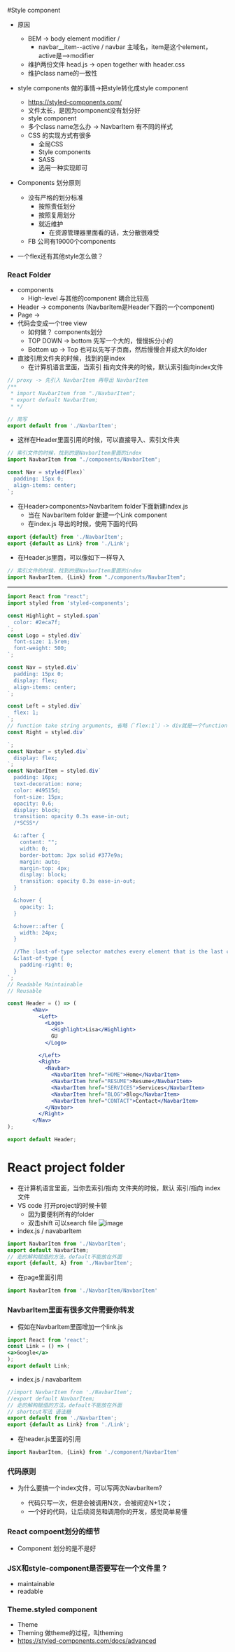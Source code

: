 #Style component 
* 原因
  * BEM -> body element modifier / 
    * navbar__item--active / navbar 主域名，item是这个element，active是-->modifier
  * 维护两份文件 head.js -> open together with header.css
  * 维护class name的一致性

* style components 做的事情->把style转化成style component
  * https://styled-components.com/
  * 文件太长，是因为component没有划分好
  * style component
  * 多个class name怎么办 -> NavbarItem 有不同的样式 
  * CSS 的实现方式有很多
    * 全局CSS
    * Style components
    * SASS 
    * 选用一种实现即可 
* Components 划分原则
  * 没有严格的划分标准
    * 按照责任划分
    * 按照复用划分 
    * 就近维护 
      * 在资源管理器里面看的话，太分散很难受 
  * FB 公司有19000个components
* 一个flex还有其他style怎么做？

### React Folder 
* components 
  * High-level 与其他的component 耦合比较高
* Header -> components (NavbarItem是Header下面的一个component)
* Page ->
* 代码会变成一个tree view
  * 如何做？ components划分 
  * TOP DOWN -> bottom 先写一个大的，慢慢拆分小的
  * Bottom up -> Top  也可以先写子页面，然后慢慢合并成大的folder 
* 直接引用文件夹的时候，找到的是index 
  * 在计算机语言里面，当索引 指向文件夹的时候，默认索引指向index文件
 
```jsx
// proxy -> 先引入 NavbarItem 再导出 NavbarItem
/**
 * import NavbarItem from "./NavbarItem";
 * export default NavbarItem;
 * */

// 简写
export default from './NavbarItem';
```
* 这样在Header里面引用的时候，可以直接导入、索引文件夹
```jsx
// 索引文件的时候，找到的是NavbarItem里面的index 
import NavbarItem from "./components/NavbarItem";
```

```jsx
const Nav = styled(Flex)`
  padding: 15px 0;
  align-items: center;
`;
```
* 在Header>components>NavbarItem folder下面新建index.js
  * 当在 NavbarItem folder 新建一个Link component
  * 在index.js 导出的时候，使用下面的代码
```jsx
export {default} from './NavbarItem';
export {default as Link} from './Link';
```
  * 在Header.js里面，可以像如下一样导入
```jsx
// 索引文件的时候，找到的是NavbarItem里面的index
import NavbarItem, {Link} from "./components/NavbarItem";
```
------------------------------

```jsx
import React from "react";
import styled from 'styled-components';

const Highlight = styled.span`
  color: #2eca7f;
`;
const Logo = styled.div`
  font-size: 1.5rem;
  font-weight: 500;
`;

const Nav = styled.div`
  padding: 15px 0;
  display: flex;
  align-items: center;
`;

const Left = styled.div`
  flex: 1;
`;
// function take string arguments, 省略（`flex:1`）-> div就是一个function
const Right = styled.div`

`;
const Navbar = styled.div`
  display: flex;
`;
const NavbarItem = styled.div`
  padding: 16px;
  text-decoration: none;
  color: #49515d;
  font-size: 15px;
  opacity: 0.6;
  display: block;
  transition: opacity 0.3s ease-in-out;
  /*SCSS*/

  &::after {
    content: "";
    width: 0;
    border-bottom: 3px solid #377e9a;
    margin: auto;
    margin-top: 4px;
    display: block;
    transition: opacity 0.3s ease-in-out;
  }

  &:hover {
    opacity: 1;
  }

  &:hover::after {
    width: 24px;
  }

  //The :last-of-type selector matches every element that is the last child, of a particular type, of its paren
  &:last-of-type {
    padding-right: 0;
  }
`;
// Readable Maintainable
// Reusable

const Header = () => (
        <Nav>
          <Left>
            <Logo>
              <Highlight>Lisa</Highlight>
              GU
            </Logo>

          </Left>
          <Right>
            <Navbar>
              <NavbarItem href="HOME">Home</NavbarItem>
              <NavbarItem href="RESUME">Resume</NavbarItem>
              <NavbarItem href="SERVICES">Services</NavbarItem>
              <NavbarItem href="BLOG">Blog</NavbarItem>
              <NavbarItem href="CONTACT">Contact</NavbarItem>
            </Navbar>
          </Right>
        </Nav>
);

export default Header;
```

# React project folder 
* 在计算机语言里面，当你去索引/指向 文件夹的时候，默认 索引/指向 index 文件
* VS code 打开project的时候卡顿 
  * 因为要便利所有的folder 
  * 双击shift 可以search file 
![image](https://user-images.githubusercontent.com/33195278/183320184-847333e7-f73c-4e1e-ad85-3e65125542e5.png)
* index.js / navabarItem
```js
import NavbarItem from './NavbarItem';
export default NavbarItem;
// 走的解构赋值的方法，default不能放在外面
export {default, A} from './NavbarItem';
```

* 在page里面引用
```js
import NavbarItem from './NavbarItem/NavbarItem'
```
### NavbarItem里面有很多文件需要你转发
* 假如在NavbarItem里面增加一个link.js
```jsx
import React from 'react';
const Link = () => (
<a>Google</a>
);
export default Link;
```
* index.js / navabarItem
```js
//import NavbarItem from './NavbarItem';
//export default NavbarItem;
// 走的解构赋值的方法，default不能放在外面
// shortcut写法 语法糖
export default from './NavbarItem';
export {default as Link} from './Link';
```
* 在header.js里面的引用
```js
import NavbarItem, {Link} from './component/NavbarItem'
```

### 代码原则
* 为什么要搞一个index文件，可以写两次NavbarItem? 

    * 代码只写一次，但是会被调用N次，会被阅览N+1次；
    * 一个好的代码，让后续阅览和调用你的开发，感觉简单易懂

### React compoent划分的细节 
* Component 划分的是不是好 

### JSX和style-component是否要写在一个文件里？ 
* maintainable 
* readable 

### Theme.styled component 
* Theme
* Theming 做theme的过程，叫theming
* https://styled-components.com/docs/advanced

